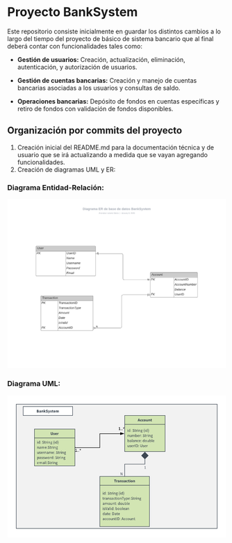﻿# Proyecto BankSystem
Este repositorio consiste inicialmente en guardar los distintos cambios a lo largo del tiempo del proyecto de básico de sistema bancario que al final deberá contar con funcionalidades tales como:

- **Gestión de usuarios:** Creación, actualización, eliminación, autenticación, y autorización de usuarios.

- **Gestión de cuentas bancarias:** Creación y manejo de cuentas bancarias asociadas a los usuarios y consultas de saldo.

- **Operaciones bancarias:** Depósito de fondos en cuentas específicas y retiro de fondos con validación de fondos disponibles.

## Organización por commits del proyecto
1. Creación inicial del README.md para la documentación técnica y de usuario que se irá actualizando a medida que se vayan agregando funcionalidades.
2. Creación de diagramas UML y ER:

### Diagrama Entidad-Relación:

![image](src/main/resources/static/Diagrama-ER-BankSystem.png)

### Diagrama UML:

![image](https://github.com/Jhonatanls/Proyecto-BankSystem/blob/develop/src/main/resources/static/UML-BankSystem.png)
